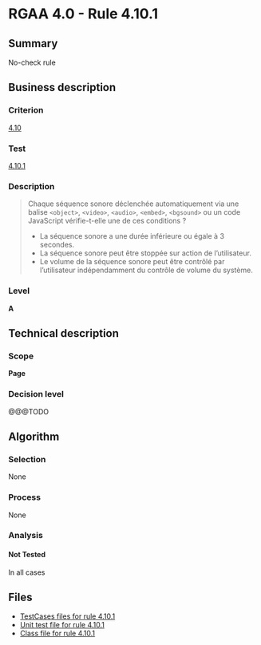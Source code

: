 # RGAA 4.0 - Rule 4.10.1

## Summary

No-check rule

## Business description

### Criterion

[4.10](https://www.numerique.gouv.fr/publications/rgaa-accessibilite/methode/criteres/#crit-4-10)

### Test

[4.10.1](https://www.numerique.gouv.fr/publications/rgaa-accessibilite/methode/criteres/#test-4-10-1)

### Description

> Chaque séquence sonore déclenchée automatiquement via une balise `<object>`, `<video>`, `<audio>`, `<embed>`, `<bgsound>` ou un code JavaScript vérifie-t-elle une de ces conditions ?
> 
> * La séquence sonore a une durée inférieure ou égale à 3 secondes.
> * La séquence sonore peut être stoppée sur action de l’utilisateur.
> * Le volume de la séquence sonore peut être contrôlé par l’utilisateur indépendamment du contrôle de volume du système.

### Level

**A**


## Technical description

### Scope

**Page**

### Decision level

@@@TODO


## Algorithm

### Selection

None

### Process

None

### Analysis

#### Not Tested

In all cases


## Files

- [TestCases files for rule 4.10.1](https://gitlab.com/asqatasun/Asqatasun/-/tree/v5/rules/rules-rgaa4.0/src/test/resources/testcases/rgaa40/Rgaa40Rule041001/)
- [Unit test file for rule 4.10.1](https://gitlab.com/asqatasun/Asqatasun/-/blob/v5/rules/rules-rgaa4.0/src/test/java/org/asqatasun/rules/rgaa40/Rgaa40Rule041001Test.java)
- [Class file for rule 4.10.1](https://gitlab.com/asqatasun/Asqatasun/-/blob/v5/rules/rules-rgaa4.0/src/main/java/org/asqatasun/rules/rgaa40/Rgaa40Rule041001.java)


